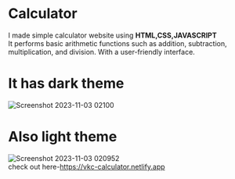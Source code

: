 # Calculator
I made simple calculator website using <b>HTML,CSS,JAVASCRIPT</b><br>
It performs basic arithmetic functions such as addition, subtraction, multiplication, and division. With a user-friendly interface.<br>
# It has dark theme
![Screenshot 2023-11-03 02100](https://github.com/vijay-kc/Calculator/assets/118093154/ffc85776-018b-4144-91b5-7190c08c58b4)
# Also light theme
![Screenshot 2023-11-03 020952](https://github.com/vijay-kc/Calculator/assets/118093154/c5c17e6b-197f-4412-ba9d-b790a1208c9f)<br>
check out here-https://vkc-calculator.netlify.app
